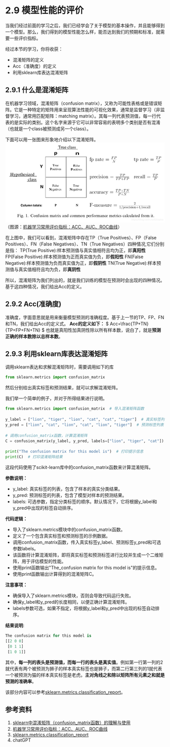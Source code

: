 # 2.9 模型性能的评价
当我们经过前面的学习之后，我们已经学会了关于模型的基本操作，并且能够得到一个模型。那么，我们得到的模型性能怎么样，能否达到我们的预期和标准，就需要一些评价指标。

经过本节的学习，你将收获：

- 混淆矩阵的定义
- Acc（准确度）的定义
- 利用sklearn库表达混淆矩阵


## 2.9.1 什么是混淆矩阵
在机器学习领域，混淆矩阵（confusion matrix），又称为可能性表格或是错误矩阵。它是一种特定的矩阵用来呈现算法性能的可视化效果，通常是监督学习（非监督学习，通常用匹配矩阵：matching matrix）。其每一列代表预测值，每一行代表的是实际的类别。这个名字来源于它可以非常容易的表明多个类别是否有混淆（也就是一个class被预测成另一个class）。

下面可以用一张图来形象地介绍以下混淆矩阵。
![](./figures/confusion_matrix.png)
（图源：[机器学习常用评价指标：ACC、AUC、ROC曲线](https://blog.csdn.net/shiaiao/article/details/108936801)）

在上图中，我们可以看到，混淆矩阵中存在TP（True Positives）、FP（False Positives）、FN（False Negatives）、TN（True Negatives）四种情况,它们分别是指：
TP(True Positive):样本预测值与真实值相符且均为正，即**真阳性**
FP(False Positive):样本预测值为正而真实值为负，即**假阳性**
FN(False Negative):样本预测值为负而真实值为正，即**假阴性**
TN(True Negative):样本预测值与真实值相符且均为负，即**真阴性**

所以，混淆矩阵为我们列出的，就是我们训练的模型在预测时会出现的四种情况。基于这四种情况，我们给出Acc的定义。

## 2.9.2 Acc(准确度)
准确度，字面意思就是用来衡量模型预测的准确程度。基于上一节的TP、FP、FN和TN，我们给出Acc的定义式。
**Acc的定义如下：**
$
Acc=\frac{TP+TN}{TP+FP+FN+TN}
$
也就是真阳性加真阴性除以所有样本数，说白了，就是**预测正确的样本数除以总样本数**。

## 2.9.3 利用sklearn库表达混淆矩阵
调用sklearn表达和求解混淆矩阵时，需要调用如下的库
```py
from sklearn.metrics import confusion_matrix
```
然后分别给出真实标签和预测结果，就可以求解混淆矩阵。

我们举一个简单的例子，并对于所得结果进行说明。
```py
from sklearn.metrics import confusion_matrix  # 导入混淆矩阵函数

y_label = ["lion", "tiger", "lion", "cat", "cat", "tiger"]  # 真实标签列表
y_pred = ["lion", "cat", "lion", "cat", "lion", "tiger"]  # 预测标签列表

# 调用confusion_matrix函数，计算混淆矩阵
C = confusion_matrix(y_label, y_pred, labels=["lion", "tiger", "cat"])

print("The confusion matrix for this model is")  # 打印提示信息
print(C)  # 打印混淆矩阵结果
```
这段代码使用了scikit-learn库中的confusion_matrix函数来计算混淆矩阵。

**参数说明：**

- y_label: 真实标签的列表，包含了样本的真实分类结果。
- y_pred: 预测标签的列表，包含了模型对样本的预测结果。
- labels: 可选参数，指定分类标签的顺序。默认情况下，它将根据y_label和y_pred中出现的标签自动排序。
  
**代码逻辑：**
- 导入了sklearn.metrics模块中的confusion_matrix函数。
- 定义了一个包含真实标签和预测标签的示例数据。
- 调用confusion_matrix函数，传入真实标签y_label、预测标签y_pred和可选参数labels。
- 该函数将计算混淆矩阵，即将真实标签和预测标签进行比较并生成一个二维矩阵，用于评估模型的性能。
- 使用print函数输出"The_confusion matrix for this model is"的提示信息。
- 使用print函数输出计算得到的混淆矩阵C。

**注意事项：**
- 确保导入了sklearn.metrics模块，否则会导致代码运行失败。
- 确保y_label和y_pred的长度相同，以便正确计算混淆矩阵。
- labels参数可选，如果不指定，将根据y_label和y_pred中出现的标签自动排序。

**结果说明**:
```py
The confusion matrix for this model is
[[2 0 0]
 [0 1 1]
 [1 0 1]]
```
其中，**每一列的表头是预测值，而每一行的表头是真实值**。例如第一行第一列的2就代表有两个被预测为狮子的样本真实标签也是狮子，而第二行第三列的1就代表一个被预测为猫的样本真实标签是老虎。**主对角线之和除以矩阵所有元素之和就是预测的准确率**。

该部分内容可以参考[sklearn.metrics.classification_report](https://scikit-learn.org/stable/modules/generated/sklearn.metrics.classification_report.html)。

## 参考资料
1. [sklearn中混淆矩阵（confusion_matrix函数）的理解与使用](https://blog.csdn.net/SartinL/article/details/105844832)
2. [机器学习常用评价指标：ACC、AUC、ROC曲线](https://blog.csdn.net/shiaiao/article/details/108936801)
3. [sklearn.metrics.classification_report](https://scikit-learn.org/stable/modules/generated/sklearn.metrics.classification_report.html)
4. chatGPT